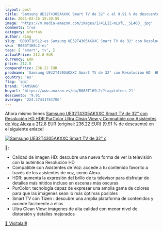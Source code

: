 ```yaml
---
layout: post
title: 'Samsung UE32T4305AKXXC Smart TV de 32" c al 9.91 % de descuento'
date: 2021-02-26 19:39:59
image: 'https://m.media-amazon.com/images/I/41LIZ-mLsfL._SL400_.jpg'
comments: true
category: ofertas
author: ring
slug: 'B083T1HSL2-es Samsung UE32T4305AKXXC Smart TV de 32" con Resolución HD...'
sku: 'B083T1HSL2-es'
tags: [ 'smart','tv', ]
actualPrice: 212.8 EUR
currency: EUR
price: 212.8
comparePrice: 236.22 EUR
prodname: 'Samsung UE32T4305AKXXC Smart TV de 32" con Resolución HD  HDR  PurColor  Ultra Clean View y Compatible con Asistentes de Voz  Alexa '
country: 'es'
flag: '🇪🇸'
brand: 'SAMSUNG'
buyurl: 'https://www.amazon.es/dp/B083T1HSL2/?tag=tolees-21'
descuento: '9.91'
average: '224.37411764706'
---
```


Ahora mismo tienes [Samsung UE32T4305AKXXC Smart TV de 32" con Resolución HD  HDR  PurColor  Ultra Clean View y Compatible con Asistentes de Voz  Alexa ](https://www.amazon.es/dp/B083T1HSL2/?tag=tolees-21) a 212.8 EUR (original: 236.22 EUR) (9.91 %  de descuento) en el siguiente enlace!

[![Samsung UE32T4305AKXXC Smart TV de 32" c](https://m.media-amazon.com/images/I/41LIZ-mLsfL._SL400_.jpg)](https://www.amazon.es/dp/B083T1HSL2/?tag=tolees-21)

🔎:

- Calidad de imagen HD: descubre una nueva forma de ver la televisión con la auténtica Resolución HD
- Compatible con Asistentes de Voz: accede a tu contenido favorito a través de los asistentes de voz, como Alexa.
- HDR: aumenta la expresión del brillo de tu televisor para disfrutar de detalles más nítidos incluso en escenas más oscuras
- PurColor: tecnología capaz de expresar una amplia gama de colores para que las imágenes sean lo más óptimas posibles
- Smart TV con Tizen : descubre una amplia plataforma de contenidos y accede fácilmente a ellos
- Ultra Clean View: imágenes de alta calidad con menor nivel de distorsión y detalles mejorados

[🛒 Visítala!!!](https://www.amazon.es/dp/B083T1HSL2/?tag=tolees-21)
